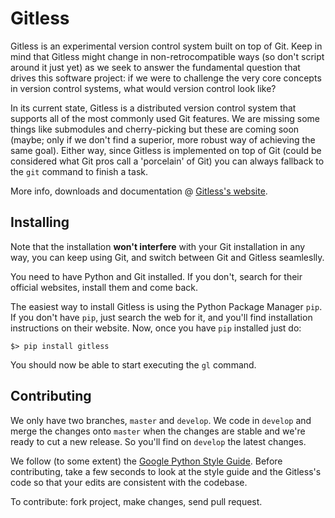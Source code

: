 Gitless
=======

Gitless is an experimental version control system built on top of Git. Keep in
mind that Gitless might change in non-retrocompatible ways (so don't script
around it just yet) as we seek to answer the fundamental question that drives
this software project: if we were to challenge the very core concepts in
version control systems, what would version control look like?

In its current state, Gitless is a distributed version control system that
supports all of the most commonly used Git features. We are missing some things
like submodules and cherry-picking but these are coming soon (maybe; only if we
don't find a superior, more robust way of achieving the same goal). Either way,
since Gitless is implemented on top of Git (could be considered what Git
pros call a 'porcelain' of Git) you can always fallback to the `git` command to
finish a task.

More info, downloads and documentation @ [Gitless's website](
    http://people.csail.mit.edu/sperezde/gitless "Gitless's website").


Installing
----------

Note that the installation **won't interfere** with your Git installation in any
way, you can keep using Git, and switch between Git and Gitless seamleslly.

You need to have Python and Git installed. If you don't, search for their
official websites, install them and come back.

The easiest way to install Gitless is using the Python Package Manager `pip`. If
you don't have `pip`, just search the web for it, and you'll find installation
instructions on their website. Now, once you have `pip` installed just do:

    $> pip install gitless

You should now be able to start executing the `gl` command.



Contributing
------------

We only have two branches, `master` and `develop`. We code in `develop` and
merge the changes onto `master` when the changes are stable and we're ready to
cut a new release. So you'll find on `develop` the latest changes.

We follow (to some extent) the [Google Python Style Guide](
    http://google-styleguide.googlecode.com/svn/trunk/pyguide.html
    "Google Python Style Guide").
Before contributing, take a few seconds to look at the style guide and the
Gitless's code so that your edits are consistent with the codebase.

To contribute: fork project, make changes, send pull request.

